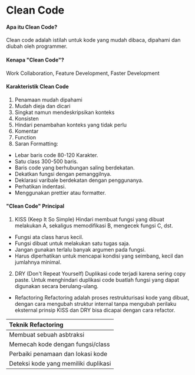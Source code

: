 # Clean Code

#### Apa itu Clean Code?

Clean code adalah istilah untuk kode yang mudah dibaca, dipahami dan diubah oleh programmer.

#### Kenapa "Clean Code"?

Work Collaboration, Feature Development, Faster Development

#### Karakteristik Clean Code

1. Penamaan mudah dipahami
2. Mudah dieja dan dicari
3. Singkat namun mendeskripsikan konteks
4. Konsisten
5. Hindari penambahan konteks yang tidak perlu
6. Komentar
7. Function
8. Saran Formatting:

- Lebar baris code 80-120 Karakter.
- Satu class 300-500 baris.
- Baris code yang berhubungan saling berdekatan.
- Dekatkan fungsi dengan pemanggilnya.
- Deklarasi varibale berdekatan dengan penggunanya.
- Perhatikan indentasi.
- Menggunakan prettier atau formatter.

#### "Clean Code" Principal

1. KISS (Keep It So Simple)
   Hindari membuat fungsi yang dibuat melakukan A, sekaligus memodifikasi B, mengecek fungsi C, dst.

- Fungsi ata class harus kecil.
- Fungsi dibuat untuk melakukan satu tugas saja.
- Jangan gunakan terlalu banyak argumen pada fungsi.
- Harus diperhatikan untuk mencapai kondisi yang seimbang, kecil dan jumlahnya minimal.

2. DRY (Don't Repeat Yourself)
   Duplikasi code terjadi karena sering copy paste. Untuk menghindari duplikasi code buatlah fungsi yang dapat digunakan secara berulang-ulang.

- Refactoring
  Refactoring adalah proses restrukturisasi kode yang dibuat, dengan cara mengubah struktur internal tanpa mengubah perilaku eksternal prinsip KISS dan DRY bisa dicapai dengan cara refactor.

| Teknik Refactoring                   |
| :----------------------------------- |
| Membuat sebuah asbtraksi             |
| Memecah kode dengan fungsi/class     |
| Perbaiki penamaan dan lokasi kode    |
| Deteksi kode yang memiliki duplikasi |
